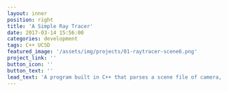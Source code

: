 ```yaml
---
layout: inner
position: right
title: 'A Simple Ray Tracer'
date: 2017-03-14 15:56:00
categories: development
tags: C++ UCSD
featured_image: '/assets/img/projects/01-raytracer-scene6.png'
project_link: ''
button_icon: ''
button_text: ''
lead_text: 'A program built in C++ that parses a scene file of camera, 3D geometry, and light information to produce an image of a scene.'
---
```

